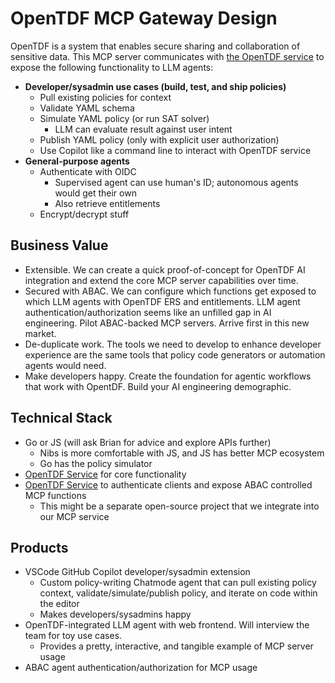# OpenTDF MCP Gateway Design

OpenTDF is a system that enables secure sharing and collaboration of sensitive data. This MCP server communicates with [the OpenTDF service](https://github.com/opentdf/platform) to expose the following functionality to LLM agents:

- **Developer/sysadmin use cases (build, test, and ship policies)**
    - Pull existing policies for context
    - Validate YAML schema
    - Simulate YAML policy (or run SAT solver)
        - LLM can evaluate result against user intent
    - Publish YAML policy (only with explicit user authorization)
    - Use Copilot like a command line to interact with OpenTDF service
- **General-purpose agents**
    - Authenticate with OIDC
        - Supervised agent can use human's ID; autonomous agents would get their own
        - Also retrieve entitlements
    - Encrypt/decrypt stuff
    
## Business Value

- Extensible. We can create a quick proof-of-concept for OpenTDF AI integration and extend the core MCP server capabilities over time.
- Secured with ABAC. We can configure which functions get exposed to which LLM agents with OpenTDF ERS and entitlements. LLM agent authentication/authorization seems like an unfilled gap in AI engineering. Pilot ABAC-backed MCP servers. Arrive first in this new market.
- De-duplicate work. The tools we need to develop to enhance developer experience are the same tools that policy code generators or automation agents would need.
- Make developers happy. Create the foundation for agentic workflows that work with OpentDF. Build your AI engineering demographic.

## Technical Stack

- Go or JS (will ask Brian for advice and explore APIs further)
    - Nibs is more comfortable with JS, and JS has better MCP ecosystem
    - Go has the policy simulator
- [OpenTDF Service](https://github.com/opentdf/platform) for core functionality
- [OpenTDF Service](https://github.com/opentdf/platform) to authenticate clients and expose ABAC controlled MCP functions
    - This might be a separate open-source project that we integrate into our MCP service

## Products

- VSCode GitHub Copilot developer/sysadmin extension
    - Custom policy-writing Chatmode agent that can pull existing policy context,  validate/simulate/publish policy, and iterate on code within the editor
    - Makes developers/sysadmins happy
- OpenTDF-integrated LLM agent with web frontend. Will interview the team for toy use cases.
    - Provides a pretty, interactive, and tangible example of MCP server usage
- ABAC agent authentication/authorization for MCP usage 
